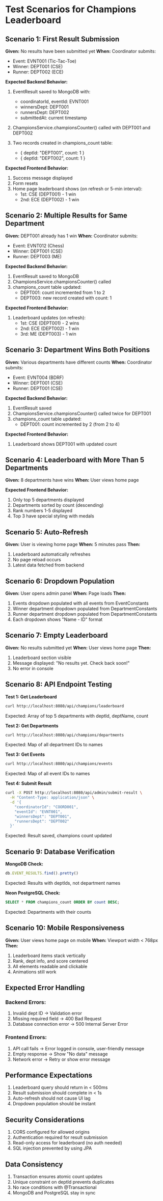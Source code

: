 # Test Scenarios for Champions Leaderboard

## Scenario 1: First Result Submission

**Given:** No results have been submitted yet
**When:** Coordinator submits:
- Event: EVNT001 (Tic-Tac-Toe)
- Winner: DEPT001 (CSE)
- Runner: DEPT002 (ECE)

**Expected Backend Behavior:**
1. EventResult saved to MongoDB with:
   - coordinatorId, eventId: EVNT001
   - winnersDept: DEPT001
   - runnersDept: DEPT002
   - submittedAt: current timestamp

2. ChampionsService.championsCounter() called with DEPT001 and DEPT002
3. Two records created in champions_count table:
   - { deptId: "DEPT001", count: 1 }
   - { deptId: "DEPT002", count: 1 }

**Expected Frontend Behavior:**
1. Success message displayed
2. Form resets
3. Home page leaderboard shows (on refresh or 5-min interval):
   - 1st: CSE (DEPT001) - 1 win
   - 2nd: ECE (DEPT002) - 1 win

## Scenario 2: Multiple Results for Same Department

**Given:** DEPT001 already has 1 win
**When:** Coordinator submits:
- Event: EVNT012 (Chess)
- Winner: DEPT001 (CSE)
- Runner: DEPT003 (ME)

**Expected Backend Behavior:**
1. EventResult saved to MongoDB
2. ChampionsService.championsCounter() called
3. champions_count table updated:
   - DEPT001: count incremented from 1 to 2
   - DEPT003: new record created with count: 1

**Expected Frontend Behavior:**
1. Leaderboard updates (on refresh):
   - 1st: CSE (DEPT001) - 2 wins
   - 2nd: ECE (DEPT002) - 1 win
   - 3rd: ME (DEPT003) - 1 win

## Scenario 3: Department Wins Both Positions

**Given:** Various departments have different counts
**When:** Coordinator submits:
- Event: EVNT004 (BDRF)
- Winner: DEPT001 (CSE)
- Runner: DEPT001 (CSE)

**Expected Backend Behavior:**
1. EventResult saved
2. ChampionsService.championsCounter() called twice for DEPT001
3. champions_count table updated:
   - DEPT001: count incremented by 2 (from 2 to 4)

**Expected Frontend Behavior:**
1. Leaderboard shows DEPT001 with updated count

## Scenario 4: Leaderboard with More Than 5 Departments

**Given:** 8 departments have wins
**When:** User views home page

**Expected Frontend Behavior:**
1. Only top 5 departments displayed
2. Departments sorted by count (descending)
3. Rank numbers 1-5 displayed
4. Top 3 have special styling with medals

## Scenario 5: Auto-Refresh

**Given:** User is viewing home page
**When:** 5 minutes pass
**Then:** 
1. Leaderboard automatically refreshes
2. No page reload occurs
3. Latest data fetched from backend

## Scenario 6: Dropdown Population

**Given:** User opens admin panel
**When:** Page loads
**Then:**
1. Events dropdown populated with all events from EventConstants
2. Winner department dropdown populated from DepartmentConstants
3. Runner department dropdown populated from DepartmentConstants
4. Each dropdown shows "Name - ID" format

## Scenario 7: Empty Leaderboard

**Given:** No results submitted yet
**When:** User views home page
**Then:**
1. Leaderboard section visible
2. Message displayed: "No results yet. Check back soon!"
3. No error in console

## Scenario 8: API Endpoint Testing

**Test 1: Get Leaderboard**
```bash
curl http://localhost:8080/api/champions/leaderboard
```
Expected: Array of top 5 departments with deptId, deptName, count

**Test 2: Get Departments**
```bash
curl http://localhost:8080/api/champions/departments
```
Expected: Map of all department IDs to names

**Test 3: Get Events**
```bash
curl http://localhost:8080/api/champions/events
```
Expected: Map of all event IDs to names

**Test 4: Submit Result**
```bash
curl -X POST http://localhost:8080/api/admin/submit-result \
  -H "Content-Type: application/json" \
  -d '{
    "coordinatorId": "COORD001",
    "eventId": "EVNT001",
    "winnersDept": "DEPT001",
    "runnersDept": "DEPT002"
  }'
```
Expected: Result saved, champions count updated

## Scenario 9: Database Verification

**MongoDB Check:**
```javascript
db.EVENT_RESULTS.find().pretty()
```
Expected: Results with deptIds, not department names

**Neon PostgreSQL Check:**
```sql
SELECT * FROM champions_count ORDER BY count DESC;
```
Expected: Departments with their counts

## Scenario 10: Mobile Responsiveness

**Given:** User views home page on mobile
**When:** Viewport width < 768px
**Then:**
1. Leaderboard items stack vertically
2. Rank, dept info, and score centered
3. All elements readable and clickable
4. Animations still work

## Expected Error Handling

### Backend Errors:
1. Invalid dept ID → Validation error
2. Missing required field → 400 Bad Request
3. Database connection error → 500 Internal Server Error

### Frontend Errors:
1. API call fails → Error logged in console, user-friendly message
2. Empty response → Show "No data" message
3. Network error → Retry or show error message

## Performance Expectations

1. Leaderboard query should return in < 500ms
2. Result submission should complete in < 1s
3. Auto-refresh should not cause UI lag
4. Dropdown population should be instant

## Security Considerations

1. CORS configured for allowed origins
2. Authentication required for result submission
3. Read-only access for leaderboard (no auth needed)
4. SQL injection prevented by using JPA

## Data Consistency

1. Transaction ensures atomic count updates
2. Unique constraint on deptId prevents duplicates
3. No race conditions with @Transactional
4. MongoDB and PostgreSQL stay in sync

